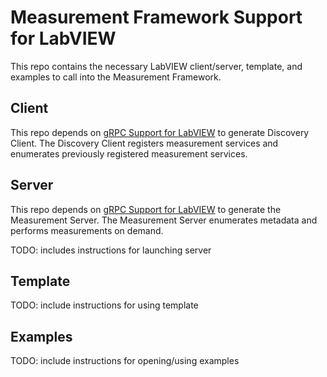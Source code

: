 # Measurement Framework Support for LabVIEW

This repo contains the necessary LabVIEW client/server, template, and examples to call into the Measurement Framework.

## Client

This repo depends on [gRPC Support for LabVIEW](https://github.com/ni/grpc-labview) to generate Discovery Client. The Discovery Client registers measurement services and enumerates previously registered measurement services.

## Server

This repo depends on [gRPC Support for LabVIEW](https://github.com/ni/grpc-labview) to generate the Measurement Server. The Measurement Server enumerates metadata and performs measurements on demand.

TODO: includes instructions for launching server

## Template

TODO: include instructions for using template

## Examples

TODO: include instructions for opening/using examples

